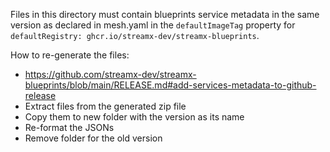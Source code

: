 Files in this directory must contain blueprints service metadata in the same version as declared in mesh.yaml
in the `defaultImageTag` property for `defaultRegistry: ghcr.io/streamx-dev/streamx-blueprints`.

How to re-generate the files:
 * https://github.com/streamx-dev/streamx-blueprints/blob/main/RELEASE.md#add-services-metadata-to-github-release
 * Extract files from the generated zip file
 * Copy them to new folder with the version as its name
 * Re-format the JSONs
 * Remove folder for the old version
